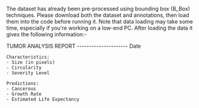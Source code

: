 The dataset has already been pre-processed using bounding box (B_Box) techniques. Please download both the dataset and annotations, then load them into the code before running it. Note that data loading may take some time, especially if you're working on a low-end PC.
After loading the data it gives the following information:- 


TUMOR ANALYSIS REPORT
    ---------------------
    Date
    
    Characteristics:
    - Size (in pixels)
    - Circularity
    - Severity Level
    
    Predictions:
    - Cancerous
    - Growth Rate
    - Estimated Life Expectancy
